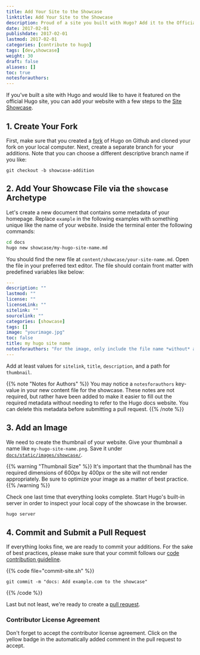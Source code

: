 ```yaml
---
title: Add Your Site to the Showcase
linktitle: Add Your Site to the Showcase
description: Proud of a site you built with Hugo? Add it to the Official Hugo Site Showcase.
date: 2017-02-01
publishdate: 2017-02-01
lastmod: 2017-02-01
categories: [contribute to hugo]
tags: [dev,showcase]
weight: 30
draft: false
aliases: []
toc: true
notesforauthors:
---
```



If you've built a site with Hugo and would like to have it featured on the official Hugo site, you can add your website with a few steps to the [Site Showcase][].

## 1. Create Your Fork

First, make sure that you created a [fork](https://help.github.com/articles/fork-a-repo/) of Hugo on Github and cloned your fork on your local computer. Next, create a separate branch for your additions. Note that you can choose a different descriptive branch name if you like:

```git
git checkout -b showcase-addition
```

## 2. Add Your Showcase File via the `showcase` Archetype

Let's create a new document that contains some metadata of your homepage. Replace `example` in the following examples with something unique like the name of your website. Inside the terminal enter the following commands:

```bash
cd docs
hugo new showcase/my-hugo-site-name.md
```

You should find the new file at `content/showcase/your-site-name.md`. Open the file in your preferred text editor. The file should contain front matter with predefined variables like below:

```yaml
---
description: ""
lastmod: ""
license: ""
licenseLink: ""
sitelink: ""
sourcelink: ""
categories: [showcase]
tags: []
image: "yourimage.jpg"
toc: false
title: my hugo site name
notesforauthors: "For the image, only include the file name *without* a directory/path, which is taken care of in the templating. See the showcase contribution page at gohugo.io/contribute/add-your-site-to-the-showcase/ for more details. As always, feel free to delete `notesforauthors` or modify for anyone in the future who may edit the content in this file."
---
```

Add at least values for `sitelink`, `title`,  `description`, and a path for `thumbnail`.

{{% note "Notes for Authors" %}}
You may notice a `notesforauthors` key-value in your new content file for the showcase. These notes are not required, but rather have been added to make it easier to fill out the required metadata without needing to refer to the Hugo docs website. You can delete this metadata before submitting a pull request.
{{% /note %}}

## 3. Add an Image

We need to create the thumbnail of your website. Give your thumbnail a name like `my-hugo-site-name.png`. Save it under [`docs/static/images/showcase/`][].

{{% warning "Thumbnail Size" %}}
It's important that the thumbnail has the required dimensions of 600px by 400px or the site will not render appropriately. Be sure to optimize your image as a matter of best practice.
{{% /warning %}}

Check one last time that everything looks complete. Start Hugo's built-in server in order to inspect your local copy of the showcase in the browser.

```bash
hugo server
```

## 4. Commit and Submit a Pull Request

If everything looks fine, we are ready to commit your additions. For the sake of best practices, please make sure that your commit follows our [code contribution guideline][].

{{% code file="commit-site.sh" %}}
```git
git commit -m "docs: Add example.com to the showcase"
```
{{% /code %}}

Last but not least, we're ready to create a [pull request].

### Contributor License Agreement

Don't forget to accept the contributor license agreement. Click on the yellow badge in the automatically added comment in the pull request to accept.

[code contribution guideline]: https://github.com/spf13/hugo#code-contribution-guideline
[pull request]: https://github.com/spf13/hugo/compare
[Site Showcase]: /showcase/
[`docs/static/images/showcase/`]: https://github.com/spf13/hugo/tree/master/docs/static/images/showcase/